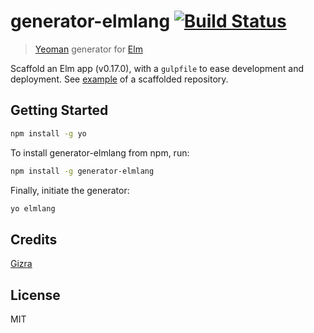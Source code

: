 # generator-elmlang [![Build Status](https://travis-ci.org/Gizra/generator-elmlang.svg?branch=master)](https://travis-ci.org/Gizra/generator-elmlang)

> [Yeoman](http://yeoman.io) generator for [Elm](http://elm-lang.org/)

Scaffold an Elm app (v0.17.0), with a `gulpfile` to ease development and deployment. See [example](https://github.com/Gizra/generator-elmlang-example) of a scaffolded repository.

## Getting Started

```bash
npm install -g yo
```

To install generator-elmlang from npm, run:

```bash
npm install -g generator-elmlang
```

Finally, initiate the generator:

```bash
yo elmlang
```

## Credits

[Gizra](http://gizra.com/)

## License

MIT
